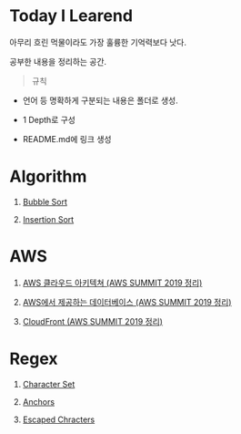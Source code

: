 # Today I Learend

아무리 흐린 먹물이라도 가장 훌륭한 기억력보다 낫다.

공부한 내용을 정리하는 공간.

> 규칙

- 언어 등 명확하게 구분되는 내용은 폴더로 생성.

- 1 Depth로 구성

- README.md에 링크 생성

# Algorithm

1. [Bubble Sort](https://github.com/jonggyun/TIL/blob/master/Algorithm/01.bubble-sort.md)

2. [Insertion Sort](https://github.com/jonggyun/TIL/blob/master/Algorithm/02.insertion-sort.md)

# AWS

1.  [AWS 클라우드 아키텍쳐 (AWS SUMMIT 2019 정리)](https://github.com/jonggyun/TIL/blob/master/aws/01.aws-architecture.md)

2) [AWS에서 제공하는 데이터베이스 (AWS SUMMIT 2019 정리)](https://github.com/jonggyun/TIL/blob/master/aws/02.database.md)

3. [CloudFront (AWS SUMMIT 2019 정리)](https://github.com/jonggyun/TIL/blob/master/aws/03.cloudfront.md)

# Regex

1. [Character Set](https://github.com/jonggyun/TIL/blob/master/Regex/01.characterSet.md)

2. [Anchors](https://github.com/jonggyun/TIL/blob/master/Regex/02.anchors.md)

3. [Escaped Chracters](https://github.com/jonggyun/TIL/blob/master/Regex/03.escape-characters.md)
